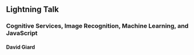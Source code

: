 ##  Lightning Talk
### Cognitive Services, Image Recognition, Machine Learning, and JavaScript
#### David Giard
